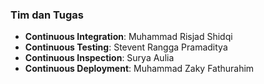 ### Tim dan Tugas

- **Continuous Integration**: Muhammad Risjad Shidqi
- **Continuous Testing**: Stevent Rangga Pramaditya
- **Continuous Inspection**: Surya Aulia
- **Continuous Deployment**: Muhammad Zaky Fathurahim
